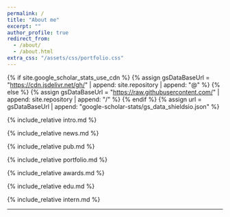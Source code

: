 ```yaml
---
permalink: /
title: "About me" 
excerpt: ""
author_profile: true
redirect_from: 
  - /about/
  - /about.html
extra_css: "/assets/css/portfolio.css"
---
```


{% if site.google_scholar_stats_use_cdn %}
{% assign gsDataBaseUrl = "https://cdn.jsdelivr.net/gh/" | append: site.repository | append: "@" %}
{% else %}
{% assign gsDataBaseUrl = "https://raw.githubusercontent.com/" | append: site.repository | append: "/" %}
{% endif %}
{% assign url = gsDataBaseUrl | append: "google-scholar-stats/gs_data_shieldsio.json" %}

<span class='anchor' id='about-me'></span>

<!-- # About Me

Hi there👋, I'm a forth year undergraduate student at Northeastern University, China. My research interests include AI4Science (especially AI4Chemistry), Multimodal-LLMs, and Computer Vision. I am fortunate to be advised by Prof. Benyou Wang, and deeply appreciative of my former mentor, Prof. Dayan Guan, who guided me into scientific research. Previously, I had a wonderful experience working with Prof. Miao Fang at NEU.

You can find my full CV here: [📄](/assets/files/Zhengzhao_CV_en.pdf). -->

<!-- My research interest includes neural machine translation and computer vision. I have published more than 100 papers at the top international AI conferences with total <a href='https://scholar.google.com/citations?user=DhtAFkwAAAAJ'>google scholar citations <strong><span id='total_cit'>260000+</span></strong></a> (You can also use google scholar badge <a href='https://scholar.google.com/citations?user=DhtAFkwAAAAJ'><img src="https://img.shields.io/endpoint?url={{ url | url_encode }}&logo=Google%20Scholar&labelColor=f6f6f6&color=9cf&style=flat&label=citations"></a>). -->


<!-- # 🔥 News -->
<!-- - *2022.02*: &nbsp;🎉🎉 Lorem ipsum dolor sit amet, consectetur adipiscing elit. Vivamus ornare aliquet ipsum, ac tempus justo dapibus sit amet.  -->
<!-- - *2022.02*: &nbsp;🎉🎉 Lorem ipsum dolor sit amet, consectetur adipiscing elit. Vivamus ornare aliquet ipsum, ac tempus justo dapibus sit amet.  -->
<!-- - *2024.08*: &nbsp;  -->

<!-- # 📝 Publications -->

<!-- <div class='paper-box'> -->
  <!-- <div class='paper-box-image'>
    <div>
      <div class="badge">CVPR 2016</div>
      <img src='images/500x300.png' alt="sym" width="100%">
    </div>
  </div> -->
  <!-- <div class='paper-box-text' markdown="1"> -->

  <!-- [Deep Residual Learning for Image Recognition](https://openaccess.thecvf.com/content_cvpr_2016/papers/He_Deep_Residual_Learning_CVPR_2016_paper.pdf) -->

  <!-- <u>Zhengzhao Lai</u>, Xiangyu Zhang, Shaoqing Ren, Jian Sun \| ![Static Badge](https://img.shields.io/badge/Under_Review-green) -->

  <!-- [**Project**](https://scholar.google.com/citations?view_op=view_citation&hl=zh-CN&user=DhtAFkwAAAAJ&citation_for_view=DhtAFkwAAAAJ:ALROH1vI_8AC) <strong><span class='show_paper_citations' data='DhtAFkwAAAAJ:ALROH1vI_8AC'></span></strong> -->
  <!-- - Lorem ipsum dolor sit amet, consectetur adipiscing elit. Vivamus ornare aliquet ipsum, ac tempus justo dapibus sit amet. -->

  <!-- </div> -->
<!-- </div> -->

<!-- 
- [Lorem ipsum dolor sit amet, consectetur adipiscing elit. Vivamus ornare aliquet ipsum, ac tempus justo dapibus sit amet](https://github.com), A, B, C, **CVPR 2020** -->


<!-- # 🎨 Portfolio
<div class="portfolio-grid">
  {% for post in site.portfolio %}
    <article class="portfolio-item">
      <a class="portfolio-image-link" href="{{ post.url | relative_url }}">
        <div class="portfolio-image-wrapper">
          <img class="portfolio-image" src="{{ post.image | default: '/images/500x300.png' | relative_url }}" alt="{{ post.title }}">
        </div>
      </a>
      <div class="portfolio-info">
        <p class="portfolio-title">
          <a href="{{ post.url | relative_url }}" rel="permalink">{{ post.title }}</a>
        </p>
        {% if post.excerpt %}
          <p class="portfolio-excerpt">{{ post.excerpt | markdownify | strip_html | truncate: 200 }}</p>
        {% endif %}
        {% if post.start_date and post.end_date %}
          <p class="portfolio-date">{{ post.start_date | date: "%B, %Y" }} ~ {{ post.end_date | date: "%B, %Y" }}</p>
        {% endif %}
        {% if post.pdf %}
          <a style = "color: #3c47e7" href="{{ post.pdf }}" target="_blank" rel="noopener">[PDF]</a>
        {% endif %}
        {% if post.code %}
          <a style = "color: #3c47e7" href="{{ post.code }}" target="_blank" rel="noopener">[CODE]</a>
        {% endif %}
      </div>
    </article>
  {% endfor %}
</div> -->

<!-- # 🎖 Honors and Awards
#### Scholarship:
- Third-class Scholarship (Top 25%)

#### Competition:
- *2024.08* 🥉 National Third Prize — 23rd National RoboMaster Competition.
- *2023.12* 🥈 National Second Prize — 5th National Campus AI Algorithm Elite Competition.
- *2023.08* 🥉 National Third Prize — 22nd National RoboMaster Competition. -->

<!-- # 🎓 Educations
- *2024.08 - Present*, Visiting Student, The Chinese University of Hong Kong, Shenzhen, China.
- *2021.09 - 2025.06 (Expected)*, Undergraduate, Northeastern University, China. -->

<!-- # 💬 Invited Talks
- *2021.06*, Lorem ipsum dolor sit amet, consectetur adipiscing elit. Vivamus ornare aliquet ipsum, ac tempus justo dapibus sit amet. 
- *2021.03*, Lorem ipsum dolor sit amet, consectetur adipiscing elit. Vivamus ornare aliquet ipsum, ac tempus justo dapibus sit amet.  \| [\[video\]](https://github.com/) -->

<!-- # 💻 Internships
- *2024.01 - 2024.02*, [Shenyang YaTrans](https://niutrans.com/), China. -->


{% include_relative intro.md %}

{% include_relative news.md %}

{% include_relative pub.md %}

{% include_relative portfolio.md %}

{% include_relative awards.md %}

{% include_relative edu.md %}

{% include_relative intern.md %}

---
